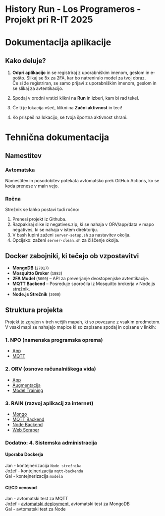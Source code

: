 # History Run - Los Programeros - Projekt pri R-IT 2025

# Dokumentacija aplikacije

## Kako deluje?

1. **Odpri aplikacijo** in se registriraj z uporabniškim imenom, geslom in e-pošto. 
   Slikaj se 5x za 2FA, kar bo natreniralo model za tvoj obraz.  
   Če si že registriran, se samo prijavi z uporabniškim imenom, geslom in se slikaj za avtentikacijo.

2. Spodaj v orodni vrstici klikni na **Run** in izberi, kam bi rad tekel.

3. Če ti je lokacija všeč, klikni na **Začni aktivnost** in teci!

4. Ko prispeš na lokacijo, se tvoja športna aktivnost shrani.

# Tehnična dokumentacija

## Namestitev

### Avtomatska

Namestitev in posodobitev potekata avtomatsko prek GitHub Actions, ko se koda prenese v main vejo.

### Ročna

Strežnik se lahko postavi tudi ročno:  
1. Prenesi projekt iz Githuba.
2. Razpakiraj slike iz negatives.zip, ki se nahaja v ORV/app/data v mapo negatives, ki se nahaja v istem direktoriju.
3. V bash lupini zaženi `server-setup.sh` za nastavitev okolja.
4. Opcijsko: zaženi `server-clean.sh` za čiščenje okolja.

## Docker zabojniki, ki tečejo ob vzpostavitvi

- **MongoDB** (`27017`)
- **Mosquitto Broker** (`1883`)
- **2FA Model** (`5000`) – API za preverjanje dvostopenjske avtentikacije.
- **MQTT Backend** – Posreduje sporočila iz Mosquitto brokerja v Node.js strežnik.
- **Node.js Strežnik** (`3000`)

## Struktura projekta

Projekt je zgrajen v treh večjih mapah, ki so povezane z vsakim predmetom. V vsaki mapi se nahajajo mapice ki so zapisane spodaj in opisane v linkih:

### 1. NPO (namenska programska oprema)
- [App](.docs/appNPO.md)
- [MQTT](.docs/mqtt.md)

### 2. ORV (osnove računalniškega vida)
- [App](.docs/appORV.md)
- [Augmentacija](.docs/augmentacija.md)
- [Model Training](.docs/model-training.md)

### 3. RAIN (razvoj aplikacij za internet)
- [Mongo](.docs/mongo.md)
- [MQTT Backend](.docs/mqtt-backend.md)
- [Node Backend](.docs/node-backend.md)
- [Web Scraper](.docs/web-scraper.md)

### Dodatno: 4. Sistemska administracija

#### Uporaba Dockerja

Jan - kontejnerizacija `Node strežnika`  
Jožef - kontejnerizacija `mqtt-backenda`  
Gal - kontejnerizacija `modela`

#### CI/CD cevovod 

Jan - avtomatski test za MQTT  
Jožef - [avtomatski deployment](.docs/deployment.md), avtomatski test za MongoDB    
Gal - avtomatski test za Node